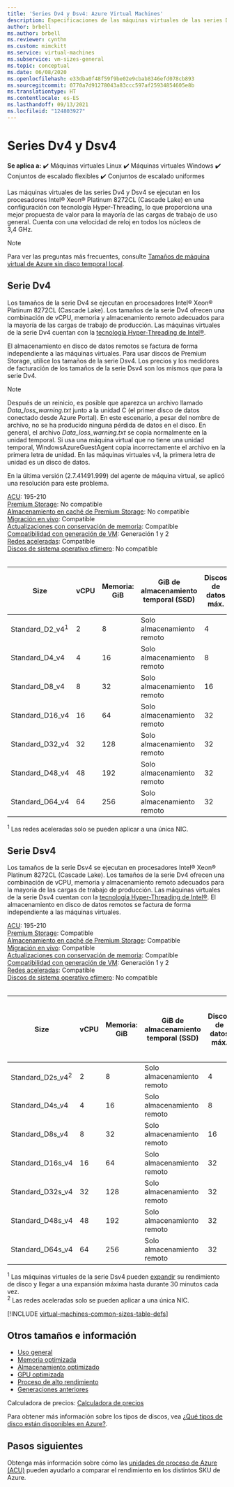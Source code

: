 ```yaml
---
title: 'Series Dv4 y Dsv4: Azure Virtual Machines'
description: Especificaciones de las máquinas virtuales de las series Dv4 y Dsv4.
author: brbell
ms.author: brbell
ms.reviewer: cynthn
ms.custom: mimckitt
ms.service: virtual-machines
ms.subservice: vm-sizes-general
ms.topic: conceptual
ms.date: 06/08/2020
ms.openlocfilehash: e33dba0f48f59f9be02e9cbab8346efd078cb893
ms.sourcegitcommit: 0770a7d91278043a83ccc597af25934854605e8b
ms.translationtype: HT
ms.contentlocale: es-ES
ms.lasthandoff: 09/13/2021
ms.locfileid: "124803927"
---
```

# <a name="dv4-and-dsv4-series"></a>Series Dv4 y Dsv4

**Se aplica a:** :heavy_check_mark: Máquinas virtuales Linux :heavy_check_mark: Máquinas virtuales Windows :heavy_check_mark: Conjuntos de escalado flexibles :heavy_check_mark: Conjuntos de escalado uniformes

Las máquinas virtuales de las series Dv4 y Dsv4 se ejecutan en los procesadores Intel&reg; Xeon&reg; Platinum 8272CL (Cascade Lake) en una configuración con tecnología Hyper-Threading, lo que proporciona una mejor propuesta de valor para la mayoría de las cargas de trabajo de uso general. Cuenta con una velocidad de reloj en todos los núcleos de 3,4 GHz. 

> [!NOTE]
> Para ver las preguntas más frecuentes, consulte [Tamaños de máquina virtual de Azure sin disco temporal local](azure-vms-no-temp-disk.yml).

## <a name="dv4-series"></a>Serie Dv4

Los tamaños de la serie Dv4 se ejecutan en procesadores Intel&reg; Xeon&reg; Platinum 8272CL (Cascade Lake). Los tamaños de la serie Dv4 ofrecen una combinación de vCPU, memoria y almacenamiento remoto adecuados para la mayoría de las cargas de trabajo de producción. Las máquinas virtuales de la serie Dv4 cuentan con la [tecnología Hyper-Threading de Intel&reg;](https://www.intel.com/content/www/us/en/architecture-and-technology/hyper-threading/hyper-threading-technology.html).

El almacenamiento en disco de datos remotos se factura de forma independiente a las máquinas virtuales. Para usar discos de Premium Storage, utilice los tamaños de la serie Dsv4. Los precios y los medidores de facturación de los tamaños de la serie Dsv4 son los mismos que para la serie Dv4.

> [!NOTE]
> Después de un reinicio, es posible que aparezca un archivo llamado *Data_loss_warning.txt* junto a la unidad C (el primer disco de datos conectado desde Azure Portal). En este escenario, a pesar del nombre de archivo, no se ha producido ninguna pérdida de datos en el disco. En general, el archivo *Data_loss_warning.txt* se copia normalmente en la unidad temporal. Si usa una máquina virtual que no tiene una unidad temporal, WindowsAzureGuestAgent copia incorrectamente el archivo en la primera letra de unidad. En las máquinas virtuales v4, la primera letra de unidad es un disco de datos.
>
> En la última versión (2.7.41491.999) del agente de máquina virtual, se aplicó una resolución para este problema.

[ACU](acu.md): 195-210<br>
[Premium Storage](premium-storage-performance.md): No compatible<br>
[Almacenamiento en caché de Premium Storage](premium-storage-performance.md): No compatible<br>
[Migración en vivo](maintenance-and-updates.md): Compatible<br>
[Actualizaciones con conservación de memoria](maintenance-and-updates.md): Compatible<br>
[Compatibilidad con generación de VM](generation-2.md): Generación 1 y 2<br>
[Redes aceleradas](../virtual-network/create-vm-accelerated-networking-cli.md): Compatible <br>
[Discos de sistema operativo efímero](ephemeral-os-disks.md): No compatible <br>
<br>

| Size | vCPU | Memoria: GiB | GiB de almacenamiento temporal (SSD) | Discos de datos máx. | Nº máx. NIC|Ancho de banda de red esperado (Mbps) |
|---|---|---|---|---|---|---|
| Standard_D2_v4<sup>1</sup> | 2 | 8 | Solo almacenamiento remoto | 4 | 2|5000 |
| Standard_D4_v4 | 4 | 16  | Solo almacenamiento remoto | 8 | 2|10000 |
| Standard_D8_v4 | 8 | 32 | Solo almacenamiento remoto | 16 | 4|12500 |
| Standard_D16_v4 | 16 | 64 | Solo almacenamiento remoto | 32 | 8|12500 |
| Standard_D32_v4 | 32 | 128 | Solo almacenamiento remoto | 32 | 8|16000 |
| Standard_D48_v4 | 48 | 192 | Solo almacenamiento remoto | 32 | 8|24000 |
| Standard_D64_v4 | 64 | 256 | Solo almacenamiento remoto | 32 | 8|30000 |

<sup>1</sup> Las redes aceleradas solo se pueden aplicar a una única NIC. 


## <a name="dsv4-series"></a>Serie Dsv4

Los tamaños de la serie Dsv4 se ejecutan en procesadores Intel&reg; Xeon&reg; Platinum 8272CL (Cascade Lake). Los tamaños de la serie Dv4 ofrecen una combinación de vCPU, memoria y almacenamiento remoto adecuados para la mayoría de las cargas de trabajo de producción. Las máquinas virtuales de la serie Dsv4 cuentan con la [tecnología Hyper-Threading de Intel&reg;](https://www.intel.com/content/www/us/en/architecture-and-technology/hyper-threading/hyper-threading-technology.html). El almacenamiento en disco de datos remotos se factura de forma independiente a las máquinas virtuales.

[ACU](acu.md): 195-210<br>
[Premium Storage](premium-storage-performance.md): Compatible<br>
[Almacenamiento en caché de Premium Storage](premium-storage-performance.md): Compatible<br>
[Migración en vivo](maintenance-and-updates.md): Compatible<br>
[Actualizaciones con conservación de memoria](maintenance-and-updates.md): Compatible<br>
[Compatibilidad con generación de VM](generation-2.md): Generación 1 y 2<br>
[Redes aceleradas](../virtual-network/create-vm-accelerated-networking-cli.md): Compatible<br>
[Discos de sistema operativo efímero](ephemeral-os-disks.md): No compatible <br>
<br>

| Size | vCPU | Memoria: GiB | GiB de almacenamiento temporal (SSD) | Discos de datos máx. | Rendimiento máximo del disco sin almacenamiento en la caché: IOPS/Mbps | Rendimiento máximo del disco sin almacenamiento en la caché expandido: IOPS/MBps<sup>1</sup> | Nº máx. NIC|Ancho de banda de red esperado (Mbps) |
|---|---|---|---|---|---|---|---|---|
| Standard_D2s_v4<sup>2</sup> | 2 | 8  | Solo almacenamiento remoto | 4 | 3200/48 | 4000/200 |2|5000 |
| Standard_D4s_v4 | 4 | 16 | Solo almacenamiento remoto | 8 | 6400/96 | 8000/200 |2|10000 |
| Standard_D8s_v4 | 8 | 32 | Solo almacenamiento remoto | 16 | 12800/192 | 16 000/400 |4|12500 |
| Standard_D16s_v4 | 16 | 64  | Solo almacenamiento remoto | 32 | 25600/384 | 32 000/800 |8|12500 |
| Standard_D32s_v4 | 32 | 128 | Solo almacenamiento remoto | 32 | 51200/768 | 64 000/1600 |8|16000 |
| Standard_D48s_v4 | 48 | 192 | Solo almacenamiento remoto | 32 | 76800/1152 | 80000/2000 |8|24000 |
| Standard_D64s_v4 | 64 | 256 | Solo almacenamiento remoto | 32 | 80000/1200 | 80000/2000 |8|30000 |

<sup>1</sup> Las máquinas virtuales de la serie Dsv4 pueden [expandir](./disk-bursting.md) su rendimiento de disco y llegar a una expansión máxima hasta durante 30 minutos cada vez.<br>
<sup>2</sup> Las redes aceleradas solo se pueden aplicar a una única NIC. 

[!INCLUDE [virtual-machines-common-sizes-table-defs](../../includes/virtual-machines-common-sizes-table-defs.md)]

## <a name="other-sizes-and-information"></a>Otros tamaños e información

- [Uso general](sizes-general.md)
- [Memoria optimizada](sizes-memory.md)
- [Almacenamiento optimizado](sizes-storage.md)
- [GPU optimizada](sizes-gpu.md)
- [Proceso de alto rendimiento](sizes-hpc.md)
- [Generaciones anteriores](sizes-previous-gen.md)

Calculadora de precios: [Calculadora de precios](https://azure.microsoft.com/pricing/calculator/)

Para obtener más información sobre los tipos de discos, vea [¿Qué tipos de disco están disponibles en Azure?](disks-types.md).

## <a name="next-steps"></a>Pasos siguientes

Obtenga más información sobre cómo las [unidades de proceso de Azure (ACU)](acu.md) pueden ayudarlo a comparar el rendimiento en los distintos SKU de Azure.
